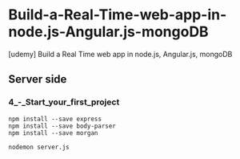 # Build-a-Real-Time-web-app-in-node.js-Angular.js-mongoDB

[udemy] Build a Real Time web app in node.js, Angular.js, mongoDB

## Server side

### 4_-_Start_your_first_project

    npm install --save express
    npm install --save body-parser
    npm install --save morgan

    nodemon server.js
